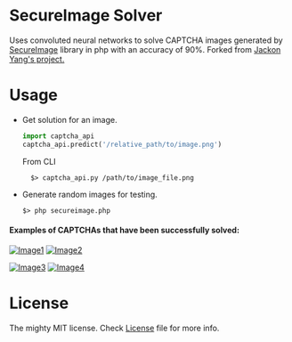# SecureImage Solver

Uses convoluted neural networks to solve CAPTCHA images generated by [SecureImage](https://www.phpcaptcha.org/) library in php with an accuracy of 90%. Forked from [Jackon Yang's project.](https://github.com/JackonYang/captcha-tensorflow)

# Usage

* Get solution for an image.
	```python
	import captcha_api
	captcha_api.predict('/relative_path/to/image.png')
	```

	From CLI

		$> captcha_api.py /path/to/image_file.png

* Generate random images for testing.

	```
	$> php secureimage.php
	```

#### Examples of CAPTCHAs that have been successfully solved:

[![Image1](images/7NwHCn_141c1458-b5e4-439f-be01-8a8b30c6cbd8.png)]()
[![Image2](images/kLSF7y_dc083c8e-d116-4448-a938-6e3516205d01.png)]()


[![Image3](images/z6brnd_4166a5cd-d98a-4099-9b86-4d13dbd100c5.png)]()
[![Image4](images/A8MZBV_472d2d51-84e0-442a-a278-83df5fa8e238.png)]()

# License

The mighty MIT license. Check [License](LICENSE) file for more info.